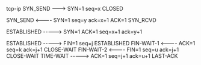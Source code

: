 tcp-ip
SYN_SEND ---> SYN=1 seq=x   CLOSED

SYN_SEND <---- SYN=1 seq=y ack=x+1 ACK=1  SYN_RCVD

ESTABLISHED -----> SYN=1 ACK=1 seq=x+1 ack=y+1


ESTABLISHED -----> FIN=1 seq=j ESTABLISHED
FIN-WAIT-1  <----  ACK=1 seq=k ack=j+1 CLOSE-WAIT
FIN-WAIT-2 <---- FIN=1 seq=u ack=j+1  CLOSE-WAIT
TIME-WAIT  -----> ACK=1 seq=j+1 ack=u+1 LAST-ACK
                        
